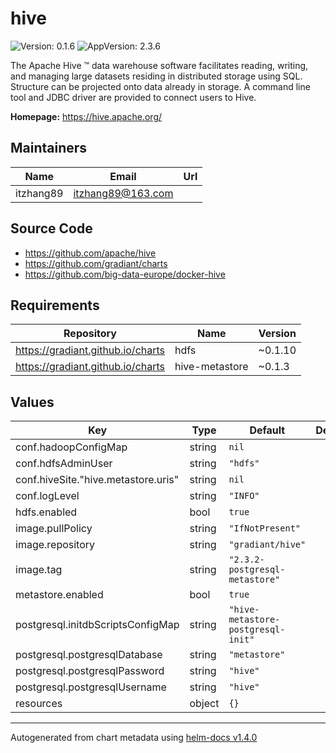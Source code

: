 # hive

![Version: 0.1.6](https://img.shields.io/badge/Version-0.1.6-informational?style=flat-square) ![AppVersion: 2.3.6](https://img.shields.io/badge/AppVersion-2.3.6-informational?style=flat-square)

The Apache Hive ™ data warehouse software facilitates reading, writing, and managing large datasets residing in distributed storage using SQL. Structure can be projected onto data already in storage. A command line tool and JDBC driver are provided to connect users to Hive.

**Homepage:** <https://hive.apache.org/>

## Maintainers

| Name | Email | Url |
| ---- | ------ | --- |
| itzhang89 | itzhang89@163.com |  |

## Source Code

* <https://github.com/apache/hive>
* <https://github.com/gradiant/charts>
* <https://github.com/big-data-europe/docker-hive>

## Requirements

| Repository | Name | Version |
|------------|------|---------|
| https://gradiant.github.io/charts | hdfs | ~0.1.10 |
| https://gradiant.github.io/charts | hive-metastore | ~0.1.3 |

## Values

| Key | Type | Default | Description |
|-----|------|---------|-------------|
| conf.hadoopConfigMap | string | `nil` |  |
| conf.hdfsAdminUser | string | `"hdfs"` |  |
| conf.hiveSite."hive.metastore.uris" | string | `nil` |  |
| conf.logLevel | string | `"INFO"` |  |
| hdfs.enabled | bool | `true` |  |
| image.pullPolicy | string | `"IfNotPresent"` |  |
| image.repository | string | `"gradiant/hive"` |  |
| image.tag | string | `"2.3.2-postgresql-metastore"` |  |
| metastore.enabled | bool | `true` |  |
| postgresql.initdbScriptsConfigMap | string | `"hive-metastore-postgresql-init"` |  |
| postgresql.postgresqlDatabase | string | `"metastore"` |  |
| postgresql.postgresqlPassword | string | `"hive"` |  |
| postgresql.postgresqlUsername | string | `"hive"` |  |
| resources | object | `{}` |  |

----------------------------------------------
Autogenerated from chart metadata using [helm-docs v1.4.0](https://github.com/norwoodj/helm-docs/releases/v1.4.0)
